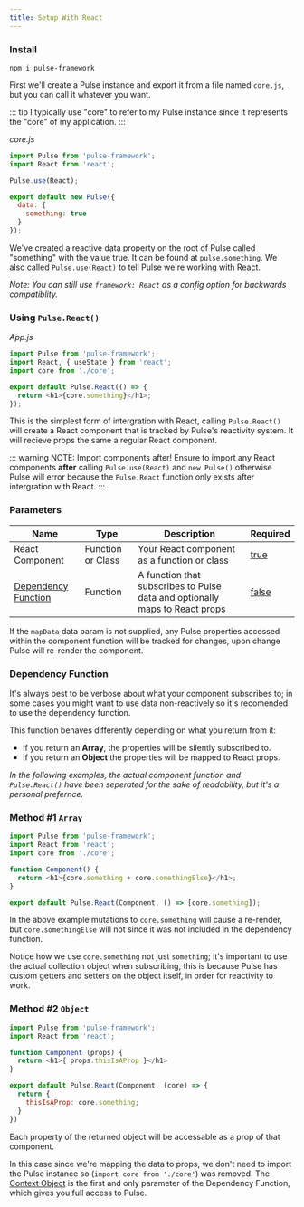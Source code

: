```yaml
---
title: Setup With React
---
```


### Install

```
npm i pulse-framework
```

First we'll create a Pulse instance and export it from a file named `core.js`, but you can call it whatever you want.

::: tip
I typically use "core" to refer to my Pulse instance since it represents the "core" of my application.
:::

_core.js_

```js
import Pulse from 'pulse-framework';
import React from 'react';

Pulse.use(React);

export default new Pulse({
  data: {
    something: true
  }
});
```

We've created a reactive data property on the root of Pulse called "something" with the value true. It can be found at `pulse.something`. We also called `Pulse.use(React)` to tell Pulse we're working with React.

_Note: You can still use `framework: React` as a config option for backwards compatiblity._

### Using `Pulse.React()`

_App.js_

```js
import Pulse from 'pulse-framework';
import React, { useState } from 'react';
import core from './core';

export default Pulse.React(() => {
  return <h1>{core.something}</h1>;
});
```

This is the simplest form of intergration with React, calling `Pulse.React()` will create a React component that is tracked by Pulse's reactivity system. It will recieve props the same a regular React component.

::: warning NOTE: Import components after!
Ensure to import any React components **after** calling `Pulse.use(React)` and `new Pulse()` otherwise Pulse will error because the `Pulse.React` function only exists after intergration with React.
:::

### Parameters

| Name                                        | Type              | Description                                                                 | Required  |
| ------------------------------------------- | ----------------- | --------------------------------------------------------------------------- | --------- |
| React Component                             | Function or Class | Your React component as a function or class                                 | [true]()  |
| [Dependency Function](#dependency-function) | Function          | A function that subscribes to Pulse data and optionally maps to React props | [false]() |

If the `mapData` data param is not supplied, any Pulse properties accessed within the component function will be tracked for changes, upon change Pulse will re-render the component.

### Dependency Function

It's always best to be verbose about what your component subscribes to; in some cases you might want to use data non-reactively so it's recomended to use the dependency function.

This function behaves differently depending on what you return from it:

- if you return an **Array**, the properties will be silently subscribed to.
- if you return an **Object** the properties will be mapped to React props.

_In the following examples, the actual component function and `Pulse.React()` have been seperated for the sake of readability, but it's a personal prefernce._

### Method #1 `Array`

```js
import Pulse from 'pulse-framework';
import React from 'react';
import core from './core';

function Component() {
  return <h1>{core.something + core.somethingElse}</h1>;
}

export default Pulse.React(Component, () => [core.something]);
```

In the above example mutations to `core.something` will cause a re-render, but `core.somethingElse` will not since it was not included in the dependency function.

Notice how we use `core.something` not just `something`; it's important to use the actual collection object when subscribing, this is because Pulse has custom getters and setters on the object itself, in order for reactivity to work.

### Method #2 `Object`

```js
import Pulse from 'pulse-framework';
import React from 'react';

function Component (props) {
  return <h1>{ props.thisIsAProp }</h1>
}

export default Pulse.React(Component, (core) => {
  return {
    thisIsAProp: core.something;
  }
})
```

Each property of the returned object will be accessable as a prop of that component.

In this case since we're mapping the data to props, we don't need to import the Pulse instance so (`import core from './core'`) was removed. The [Context Object](/v2/docs/context-object.html) is the first and only parameter of the Dependency Function, which gives you full access to Pulse.
